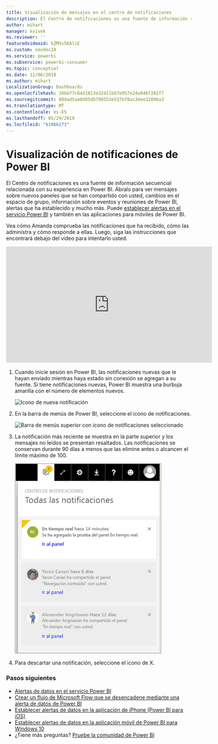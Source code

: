 ```yaml
---
title: Visualización de mensajes en el centro de notificaciones
description: El Centro de notificaciones es una fuente de información secuencial relacionada con su experiencia en Power BI.
author: mihart
manager: kvivek
ms.reviewer: ''
featuredvideoid: bZMSv5KAlcE
ms.custom: seodec18
ms.service: powerbi
ms.subservice: powerbi-consumer
ms.topic: conceptual
ms.date: 12/06/2018
ms.author: mihart
LocalizationGroup: Dashboards
ms.openlocfilehash: 34bb77c84d1813e32421b87e957e24a946f282f7
ms.sourcegitcommit: 60dad5aa0d85db790553e537bf8ac34ee3289ba3
ms.translationtype: MT
ms.contentlocale: es-ES
ms.lasthandoff: 05/29/2019
ms.locfileid: "61066273"
---
```

# <a name="view-power-bi-notifications"></a>Visualización de notificaciones de Power BI
El Centro de notificaciones es una fuente de información secuencial relacionada con su experiencia en Power BI. Ábralo para ver mensajes sobre nuevos paneles que se han compartido con usted, cambios en el espacio de grupo, información sobre eventos y reuniones de Power BI, alertas que ha establecido y mucho más. Puede [establecer alertas en el servicio Power BI](../service-set-data-alerts.md) y también en las aplicaciones para móviles de Power BI.

Vea cómo Amanda comprueba las notificaciones que ha recibido, cómo las administra y cómo responde a ellas. Luego, siga las instrucciones que encontrará debajo del video para intentarlo usted.

<iframe width="560" height="315" src="https://www.youtube.com/embed/bZMSv5KAlcE" frameborder="0" allowfullscreen></iframe>


1. Cuando inicie sesión en Power BI, las notificaciones nuevas que le hayan enviado mientras haya estado sin conexión se agregan a su fuente. Si tiene notificaciones nuevas, Power BI muestra una burbuja amarilla con el número de elementos nuevos.
   
   ![Icono de nueva notificación](./media/end-user-notification-center/power-bi-new-notification.png)
2. En la barra de menús de Power BI, seleccione el icono de notificaciones.
   
   ![Barra de menús superior con icono de notificaciones seleccionado](./media/end-user-notification-center/power-bi-notifications-icon.png)
3. La notificación más reciente se muestra en la parte superior y los mensajes no leídos se presentan resaltados. Las notificaciones se conservan durante 90 días a menos que las elimine antes o alcancen el límite máximo de 100.
   
   ![Centro de notificaciones](./media/end-user-notification-center/power-bi-notifications.png)
4. Para descartar una notificación, seleccione el icono de X.

### <a name="next-steps"></a>Pasos siguientes
* [Alertas de datos en el servicio Power BI](../service-set-data-alerts.md)
* [Crear un flujo de Microsoft Flow que se desencadene mediante una alerta de datos de Power BI](../service-flow-integration.md)
* [Establecer alertas de datos en la aplicación de iPhone (Power BI para iOS)](mobile/mobile-set-data-alerts-in-the-mobile-apps.md)
* [Establecer alertas de datos en la aplicación móvil de Power BI para Windows 10](mobile/mobile-set-data-alerts-in-the-mobile-apps.md)
* ¿Tiene más preguntas? [Pruebe la comunidad de Power BI](http://community.powerbi.com/)

